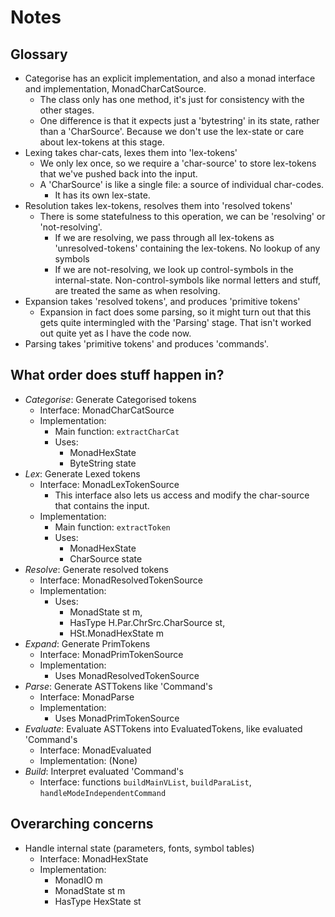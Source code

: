 # Notes

## Glossary

- Categorise has an explicit implementation, and also a monad interface and implementation, MonadCharCatSource.
  - The class only has one method, it's just for consistency with the other stages.
  - One difference is that it expects just a 'bytestring' in its state, rather than a 'CharSource'. Because we don't use the lex-state or care about lex-tokens at this stage.
- Lexing takes char-cats, lexes them into 'lex-tokens'
  - We only lex once, so we require a 'char-source' to store lex-tokens that we've pushed back into the input.
  - A 'CharSource' is like a single file: a source of individual char-codes.
    - It has its own lex-state.
- Resolution takes lex-tokens, resolves them into 'resolved tokens'
  - There is some statefulness to this operation, we can be 'resolving' or 'not-resolving'.
    - If we are resolving, we pass through all lex-tokens as 'unresolved-tokens' containing the lex-tokens. No lookup of any symbols
    - If we are not-resolving, we look up control-symbols in the internal-state. Non-control-symbols like normal letters and stuff, are treated the same as when resolving.
- Expansion takes 'resolved tokens', and produces 'primitive tokens'
  - Expansion in fact does some parsing, so it might turn out that this gets quite intermingled with the 'Parsing' stage. That isn't worked out quite yet as I have the code now.
- Parsing takes 'primitive tokens' and produces 'commands'.

## What order does stuff happen in?

- *Categorise*: Generate Categorised tokens
  - Interface: MonadCharCatSource
  - Implementation:
    - Main function: `extractCharCat`
    - Uses:
      - MonadHexState
      - ByteString state
- *Lex*: Generate Lexed tokens
  - Interface: MonadLexTokenSource
    - This interface also lets us access and modify the char-source that contains the input.
  - Implementation:
    - Main function: `extractToken`
    - Uses:
      - MonadHexState
      - CharSource state
- *Resolve*: Generate resolved tokens
  - Interface: MonadResolvedTokenSource
  - Implementation:
    - Uses:
      - MonadState st m,
      - HasType H.Par.ChrSrc.CharSource st,
      - HSt.MonadHexState m
- *Expand*: Generate PrimTokens
  - Interface: MonadPrimTokenSource
  - Implementation:
    - Uses MonadResolvedTokenSource
- *Parse*: Generate ASTTokens like 'Command's
  - Interface: MonadParse
  - Implementation:
    - Uses MonadPrimTokenSource
- *Evaluate*: Evaluate ASTTokens into EvaluatedTokens, like evaluated 'Command's
  - Interface: MonadEvaluated
  - Implementation: (None)
- *Build*: Interpret evaluated 'Command's
  - Interface: functions `buildMainVList`, `buildParaList`, `handleModeIndependentCommand`

## Overarching concerns

- Handle internal state (parameters, fonts, symbol tables)
  - Interface: MonadHexState
  - Implementation:
    - MonadIO m
    - MonadState st m
    - HasType HexState st
